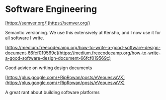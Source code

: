 # Software Engineering

[https://semver.org/](https://semver.org/)

Semantic versioning. We use this extensively at Kensho, and I now use it for all
software I write.


[https://medium.freecodecamp.org/how-to-write-a-good-software-design-document-66fcf019569c](https://medium.freecodecamp.org/how-to-write-a-good-software-design-document-66fcf019569c)

Good advice on writing design documents


[https://plus.google.com/+RipRowan/posts/eVeouesvaVX](https://plus.google.com/+RipRowan/posts/eVeouesvaVX)

A great rant about building software platforms
